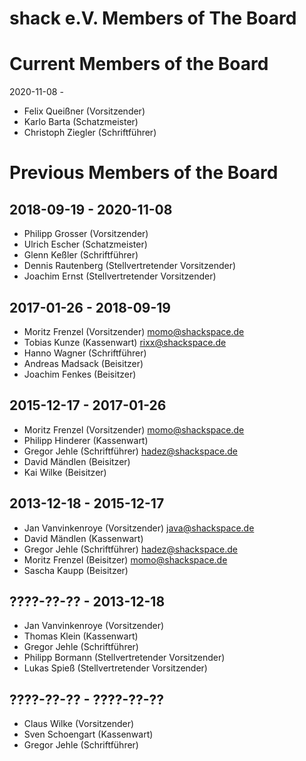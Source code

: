 # shack e.V. Members of The Board

# Current Members of the Board

2020-11-08 -

* Felix Queißner (Vorsitzender)
* Karlo Barta (Schatzmeister)
* Christoph Ziegler (Schriftführer)

# Previous Members of the Board

## 2018-09-19 - 2020-11-08

* Philipp Grosser (Vorsitzender)
* Ulrich Escher (Schatzmeister)
* Glenn Keßler (Schriftführer)
* Dennis Rautenberg (Stellvertretender Vorsitzender)
* Joachim Ernst (Stellvertretender Vorsitzender)

## 2017-01-26 - 2018-09-19

* Moritz Frenzel (Vorsitzender) momo@shackspace.de
* Tobias Kunze (Kassenwart) rixx@shackspace.de
* Hanno Wagner (Schriftführer) 
* Andreas Madsack (Beisitzer)
* Joachim Fenkes (Beisitzer)

## 2015-12-17 - 2017-01-26

* Moritz Frenzel (Vorsitzender) momo@shackspace.de
* Philipp Hinderer (Kassenwart)
* Gregor Jehle (Schriftführer) hadez@shackspace.de
* David Mändlen (Beisitzer)
* Kai Wilke (Beisitzer)

## 2013-12-18 - 2015-12-17
* Jan Vanvinkenroye (Vorsitzender) java@shackspace.de
* David Mändlen (Kassenwart)
* Gregor Jehle (Schriftführer) hadez@shackspace.de
* Moritz Frenzel (Beisitzer) momo@shackspace.de 
* Sascha Kaupp (Beisitzer)

## ????-??-?? - 2013-12-18
* Jan Vanvinkenroye (Vorsitzender)
* Thomas Klein (Kassenwart)
* Gregor Jehle (Schriftführer)
* Philipp Bormann (Stellvertretender Vorsitzender)
* Lukas Spieß (Stellvertretender Vorsitzender)

## ????-??-?? - ????-??-??
* Claus Wilke (Vorsitzender)
* Sven Schoengart (Kassenwart)
* Gregor Jehle (Schriftführer)
